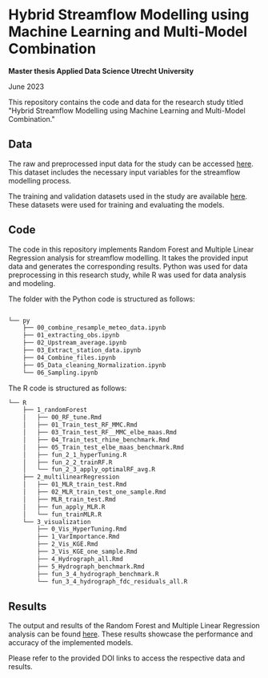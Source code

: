 # Hybrid Streamflow Modelling using Machine Learning and Multi-Model Combination
**Master thesis Applied Data Science Utrecht University** 

June 2023

This repository contains the code and data for the research study titled "Hybrid Streamflow Modelling using Machine Learning and Multi-Model Combination." 

## Data

The raw and preprocessed input data for the study can be accessed [here](https://doi.org/10.5281/zenodo.8097461). This dataset includes the necessary input variables for the streamflow modelling process.

The training and validation datasets used in the study are available [here](https://doi.org/10.5281/zenodo.8092323). These datasets were used for training and evaluating the models.

## Code

The code in this repository implements Random Forest and Multiple Linear Regression analysis for streamflow modelling. It takes the provided input data and generates the corresponding results. Python was used for data preprocessing in this research study, while R was used for data analysis and modeling.

The folder with the Python code is structured as follows:

``` bash

└── py
    ├── 00_combine_resample_meteo_data.ipynb
    ├── 01_extracting_obs.ipynb
    ├── 02_Upstream_average.ipynb
    ├── 03_Extract_station_data.ipynb
    ├── 04_Combine_files.ipynb
    ├── 05_Data_cleaning_Normalization.ipynb
    └── 06_Sampling.ipynb
```


The R code is structured as follows:
``` bash
└── R
    ├── 1_randomForest
    │   ├── 00_RF_tune.Rmd
    │   ├── 01_Train_test_RF_MMC.Rmd
    │   ├── 03_Train_test_RF__MMC_elbe_maas.Rmd
    │   ├── 04_Train_test_rhine_benchmark.Rmd
    │   ├── 05_Train_test_elbe_maas_benchmark.Rmd
    │   ├── fun_2_1_hyperTuning.R
    │   ├── fun_2_2_trainRF.R
    │   └── fun_2_3_apply_optimalRF_avg.R
    ├── 2_multilinearRegression
    │   ├── 01_MLR_train_test.Rmd
    │   ├── 02_MLR_train_test_one_sample.Rmd
    │   ├── MLR_train_test.Rmd
    │   ├── fun_apply_MLR.R
    │   └── fun_trainMLR.R
    └── 3_visualization
        ├── 0_Vis_HyperTuning.Rmd
        ├── 1_VarImportance.Rmd
        ├── 2_Vis_KGE.Rmd
        ├── 3_Vis_KGE_one_sample.Rmd
        ├── 4_Hydrograph_all.Rmd
        ├── 5_Hydrograph_benchmark.Rmd
        ├── fun_3_4_hydrograph_benchmark.R
        └── fun_3_4_hydrograph_fdc_residuals_all.R
```



## Results

The output and results of the Random Forest and Multiple Linear Regression analysis can be found [here](https://doi.org/10.5281/zenodo.8097495). These results showcase the performance and accuracy of the implemented models.

Please refer to the provided DOI links to access the respective data and results.
